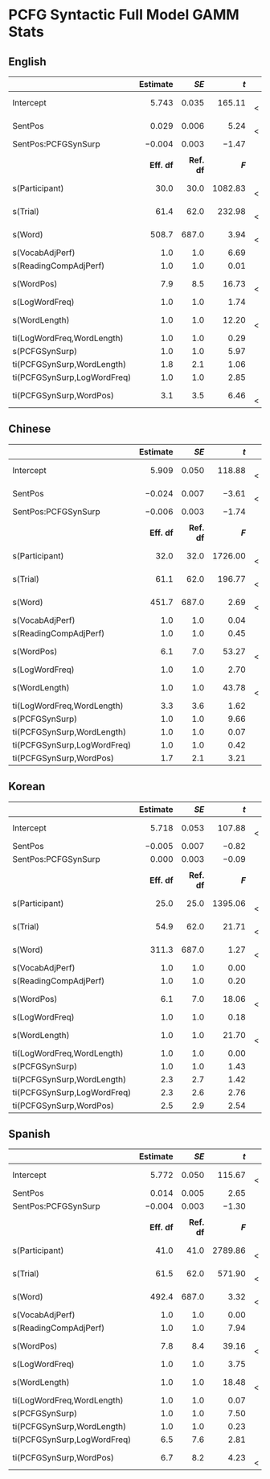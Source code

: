 # PCFG Syntactic Full Model GAMM Stats

## English
|                             | **Estimate** |    ***SE*** |   ***t*** | ***p*** |
|-----------------------------|-------------:|------------:|----------:|--------:|
| Intercept                   |      $5.743$ |     $0.035$ |  $165.11$ | $<.001$ |
| SentPos                     |      $0.029$ |     $0.006$ |    $5.24$ | $<.001$ |
| SentPos:PCFGSynSurp         |     $-0.004$ |     $0.003$ |   $-1.47$ |  $.141$ |
|                             |              |             |           |         |
|                             |  **Eff. df** | **Ref. df** |   ***F*** | ***p*** |
| s(Participant)              |       $30.0$ |      $30.0$ | $1082.83$ | $<.001$ |
| s(Trial)                    |       $61.4$ |      $62.0$ |  $232.98$ | $<.001$ |
| s(Word)                     |      $508.7$ |     $687.0$ |    $3.94$ | $<.001$ |
| s(VocabAdjPerf)             |        $1.0$ |       $1.0$ |    $6.69$ |  $.010$ |
| s(ReadingCompAdjPerf)       |        $1.0$ |       $1.0$ |    $0.01$ |  $.935$ |
| s(WordPos)                  |        $7.9$ |       $8.5$ |   $16.73$ | $<.001$ |
| s(LogWordFreq)              |        $1.0$ |       $1.0$ |    $1.74$ |  $.187$ |
| s(WordLength)               |        $1.0$ |       $1.0$ |   $12.20$ | $<.001$ |
| ti(LogWordFreq,WordLength)  |        $1.0$ |       $1.0$ |    $0.29$ |  $.591$ |
| s(PCFGSynSurp)              |        $1.0$ |       $1.0$ |    $5.97$ |  $.015$ |
| ti(PCFGSynSurp,WordLength)  |        $1.8$ |       $2.1$ |    $1.06$ |  $.389$ |
| ti(PCFGSynSurp,LogWordFreq) |        $1.0$ |       $1.0$ |    $2.85$ |  $.091$ |
| ti(PCFGSynSurp,WordPos)     |        $3.1$ |       $3.5$ |    $6.46$ | $<.001$ |

## Chinese
|                             | **Estimate** |    ***SE*** |   ***t*** | ***p*** |
|-----------------------------|-------------:|------------:|----------:|--------:|
| Intercept                   |      $5.909$ |     $0.050$ |  $118.88$ | $<.001$ |
| SentPos                     |     $-0.024$ |     $0.007$ |   $-3.61$ | $<.001$ |
| SentPos:PCFGSynSurp         |     $-0.006$ |     $0.003$ |   $-1.74$ |  $.082$ |
|                             |              |             |           |         |
|                             |  **Eff. df** | **Ref. df** |   ***F*** | ***p*** |
| s(Participant)              |       $32.0$ |      $32.0$ | $1726.00$ | $<.001$ |
| s(Trial)                    |       $61.1$ |      $62.0$ |  $196.77$ | $<.001$ |
| s(Word)                     |      $451.7$ |     $687.0$ |    $2.69$ | $<.001$ |
| s(VocabAdjPerf)             |        $1.0$ |       $1.0$ |    $0.04$ |  $.852$ |
| s(ReadingCompAdjPerf)       |        $1.0$ |       $1.0$ |    $0.45$ |  $.505$ |
| s(WordPos)                  |        $6.1$ |       $7.0$ |   $53.27$ | $<.001$ |
| s(LogWordFreq)              |        $1.0$ |       $1.0$ |    $2.70$ |  $.100$ |
| s(WordLength)               |        $1.0$ |       $1.0$ |   $43.78$ | $<.001$ |
| ti(LogWordFreq,WordLength)  |        $3.3$ |       $3.6$ |    $1.62$ |  $.173$ |
| s(PCFGSynSurp)              |        $1.0$ |       $1.0$ |    $9.66$ |  $.002$ |
| ti(PCFGSynSurp,WordLength)  |        $1.0$ |       $1.0$ |    $0.07$ |  $.788$ |
| ti(PCFGSynSurp,LogWordFreq) |        $1.0$ |       $1.0$ |    $0.42$ |  $.519$ |
| ti(PCFGSynSurp,WordPos)     |        $1.7$ |       $2.1$ |    $3.21$ |  $.035$ |

## Korean
|                             | **Estimate** |    ***SE*** |   ***t*** | ***p*** |
|-----------------------------|-------------:|------------:|----------:|--------:|
| Intercept                   |      $5.718$ |     $0.053$ |  $107.88$ | $<.001$ |
| SentPos                     |     $-0.005$ |     $0.007$ |   $-0.82$ |  $.413$ |
| SentPos:PCFGSynSurp         |      $0.000$ |     $0.003$ |   $-0.09$ |  $.932$ |
|                             |              |             |           |         |
|                             |  **Eff. df** | **Ref. df** |   ***F*** | ***p*** |
| s(Participant)              |       $25.0$ |      $25.0$ | $1395.06$ | $<.001$ |
| s(Trial)                    |       $54.9$ |      $62.0$ |   $21.71$ | $<.001$ |
| s(Word)                     |      $311.3$ |     $687.0$ |    $1.27$ | $<.001$ |
| s(VocabAdjPerf)             |        $1.0$ |       $1.0$ |    $0.00$ |  $.963$ |
| s(ReadingCompAdjPerf)       |        $1.0$ |       $1.0$ |    $0.20$ |  $.655$ |
| s(WordPos)                  |        $6.1$ |       $7.0$ |   $18.06$ | $<.001$ |
| s(LogWordFreq)              |        $1.0$ |       $1.0$ |    $0.18$ |  $.674$ |
| s(WordLength)               |        $1.0$ |       $1.0$ |   $21.70$ | $<.001$ |
| ti(LogWordFreq,WordLength)  |        $1.0$ |       $1.0$ |    $0.00$ |  $.996$ |
| s(PCFGSynSurp)              |        $1.0$ |       $1.0$ |    $1.43$ |  $.233$ |
| ti(PCFGSynSurp,WordLength)  |        $2.3$ |       $2.7$ |    $1.42$ |  $.168$ |
| ti(PCFGSynSurp,LogWordFreq) |        $2.3$ |       $2.6$ |    $2.76$ |  $.039$ |
| ti(PCFGSynSurp,WordPos)     |        $2.5$ |       $2.9$ |    $2.54$ |  $.038$ |

## Spanish
|                             | **Estimate** |    ***SE*** |   ***t*** | ***p*** |
|-----------------------------|-------------:|------------:|----------:|--------:|
| Intercept                   |      $5.772$ |     $0.050$ |  $115.67$ | $<.001$ |
| SentPos                     |      $0.014$ |     $0.005$ |    $2.65$ |  $.008$ |
| SentPos:PCFGSynSurp         |     $-0.004$ |     $0.003$ |   $-1.30$ |  $.193$ |
|                             |              |             |           |         |
|                             |  **Eff. df** | **Ref. df** |   ***F*** | ***p*** |
| s(Participant)              |       $41.0$ |      $41.0$ | $2789.86$ | $<.001$ |
| s(Trial)                    |       $61.5$ |      $62.0$ |  $571.90$ | $<.001$ |
| s(Word)                     |      $492.4$ |     $687.0$ |    $3.32$ | $<.001$ |
| s(VocabAdjPerf)             |        $1.0$ |       $1.0$ |    $0.00$ |  $.979$ |
| s(ReadingCompAdjPerf)       |        $1.0$ |       $1.0$ |    $7.94$ |  $.005$ |
| s(WordPos)                  |        $7.8$ |       $8.4$ |   $39.16$ | $<.001$ |
| s(LogWordFreq)              |        $1.0$ |       $1.0$ |    $3.75$ |  $.053$ |
| s(WordLength)               |        $1.0$ |       $1.0$ |   $18.48$ | $<.001$ |
| ti(LogWordFreq,WordLength)  |        $1.0$ |       $1.0$ |    $0.07$ |  $.792$ |
| s(PCFGSynSurp)              |        $1.0$ |       $1.0$ |    $7.50$ |  $.006$ |
| ti(PCFGSynSurp,WordLength)  |        $1.0$ |       $1.0$ |    $0.23$ |  $.630$ |
| ti(PCFGSynSurp,LogWordFreq) |        $6.5$ |       $7.6$ |    $2.81$ |  $.004$ |
| ti(PCFGSynSurp,WordPos)     |        $6.7$ |       $8.2$ |    $4.23$ | $<.001$ |
